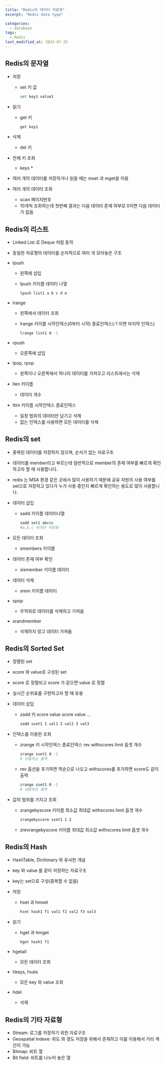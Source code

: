 ```yaml
---
title: "Redis의 데이터 자료형"
excerpt: "Redis data type"

categories:
  - database
tags:
  - Redis
last_modified_at: 2023-07-25
---
```




## Redis의 문자열

- 저장
    - set 키 값
        
        ```bash
        set key1 value1
        ```
        
- 읽기
    - get 키
        
        ```bash
        get key1
        ```
        
- 삭제
    - del 키
- 전체 키 조회
    - keys *
- 여러 개의 데이터를 저장하거나 읽을 때는 mset 과 mget을 이용
- 여러 개의 데이터 조회
    - scan 페이지번호
    - 10개씩 조회하는데 첫번째 결과는 다음 데이터 존재 여부로 0이면 다음 데이터가 없음

## Redis의 리스트

- Linked List 로 Deque 처럼 동작
- 동일한 자료형의 데이터를 순차적으로 여러 개 모아놓은 구조
- lpush
    - 왼쪽에 삽입
    - lpush 키이름 데이터 나열
        
        ```bash
        lpush list1 a b c d e
        ```
        
- lrange
    - 왼쪽에서 데이터 조회
    - lrange 키이름 시작인덱스(0부터 시작) 종료인덱스(-1 이면 마지막 인덱스)
        
        ```bash
        lrange list1 0 -1
        ```
        
- rpush
    - 오른쪽에 삽입
- lpop, rpop
    - 왼쪽이나 오른쪽에서 하나의 데이터를 가져오고 리스트에서는 삭제
- llen 키이름
    - 데이터 개수
- ltim 키이름 시작인덱스 종료인덱스
    - 일정 범위의 데이터만 남기고 삭제
    - 없는 인덱스를 사용하면 모든 데이터를 삭제

## Redis의 set

- 중복된 데이터를 저장하지 않으며, 순서가 없는 자료구조
- 데이터를 member라고 부르는데 일반적으로 member의 존재 여부를 빠르게 확인하고자 할 때 사용합니다.
- redis 는 MSA 환경 같은 곳에서 많이 사용하기 때문에 공유 자원의 사용 여부를 set으로 저장하고 있다가 누가 사용 중인지 빠르게 확인하는 용도로 많이 사용합니다.
- 데이터 삽입
    - sadd 키이름 데이터나열
        
        ```bash
        sadd set1 abccc 
        #a,b,c 세개만 저장됨
        ```
        
- 모든 데이터 조회
    - smembers 키이름
- 데이터 존재 여부 확인
    - sismember 키이름 데이터
- 데이터 삭제
    - srem 키이름 데이터
- spop
    - 무작위로 데이터를 삭제하고 가져옴
- srandmember
    - 삭제하지 않고 데이터 가져옴

## Redis의 Sorted Set

- 정렬된 set
- score 와 value로 구성된 set
- score 로 정렬되고 score 가 같으면 value 로 정렬
- 실시간 순위표를 구현하고자 할 때 유용
- 데이터 삽입
    - zadd 키 score value score value ...
        
        ```bash
        zadd sset1 1 val1 2 val2 3 val3
        ```
        
- 인덱스를 이용한 조회
    - zrange 키 시작인덱스 종료인덱스 rev withscores limit 옵셋 개수
        
        ```bash
        zrange sset1 0 -1
        # 오름차순 출력
        ```
        
    - rev 옵션을 추가하면 역순으로 나오고 withscores를 추가하면 score도 같이 출력
        
        ```bash
        zrange sset1 0 -1
        # 내림차순 출력
        ```
        
- 값의 범위를 가지고 조회
    - zrangebyscore 키이름 최소값 최대값 withscores limit 옵셋 개수
        
        ```bash
        zrangebyscore sset1 1 2
        ```
        
    - zrevrangebyscore 키이름 최대값 최소값 withscores limit 옵셋 개수

## Redis의 Hash

- HashTable, Dictionary 와 유사한 개념
- key 와 value 를 같이 저장하는 자료구조
- key는 set으로 구성(중복할 수 없음)
- 저장
    - hset 과 hmset
        
        ```bash
        hset hash1 f1 val1 f2 val2 f3 val3
        ```
        
- 읽기
    - hget 과 hmget
        
        ```python
        hget hash1 f1
        ```
        
- hgetall
    - 모든 데이터 조회
- hkeys, hvals
    - 모든 key 와 value 조회
- hdel
    - 삭제

## Redis의 기타 자료형

- Stream: 로그를 저장하기 위한 자료구조
- Geospatial Indexe: 위도 와 경도 저장을 위해서 존재하고 이를 이용해서 거리 계산이 가능
- Bitmap: 비트 열
- Bit field: 비트를 나누어 놓은 열